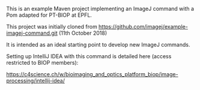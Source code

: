 This is an example Maven project implementing an ImageJ command with a Pom adapted for PT-BIOP at EPFL.

This project was initially cloned from https://github.com/imagej/example-imagej-command.git (11th October 2018)

It is intended as an ideal starting point to develop new ImageJ commands.

Setting up IntelliJ IDEA with this command is detailed here (access restricted to BIOP members):

https://c4science.ch/w/bioimaging_and_optics_platform_biop/image-processing/intellij-idea/

